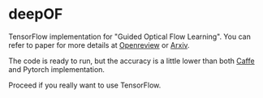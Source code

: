 # deepOF
TensorFlow implementation for "Guided Optical Flow Learning". 
You can refer to paper for more details at [Openreview](https://openreview.net/forum?id=S1kggAGgb&noteId=S1kggAGgb) or [Arxiv](https://arxiv.org/abs/1702.02295).

The code is ready to run, but the accuracy is a little lower than both [Caffe](https://github.com/bryanyzhu/GuidedNet) and Pytorch implementation. 

Proceed if you really want to use TensorFlow. 
